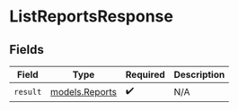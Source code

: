 # ListReportsResponse


## Fields

| Field                                  | Type                                   | Required                               | Description                            |
| -------------------------------------- | -------------------------------------- | -------------------------------------- | -------------------------------------- |
| `result`                               | [models.Reports](../models/reports.md) | :heavy_check_mark:                     | N/A                                    |